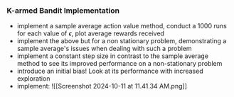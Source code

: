 ### K-armed Bandit Implementation
- implement a sample average action value method, conduct a 1000 runs for each value of $\epsilon$, plot average rewards received
- implement the above but for a non stationary problem, demonstrating a sample average's issues when dealing with such a problem
- implement a constant step size in contrast to the sample average method to see its improved performance on a non-stationary problem
- introduce an initial bias! Look at its performance with increased exploration
- implement:
	 ![[Screenshot 2024-10-11 at 11.41.34 AM.png]]
